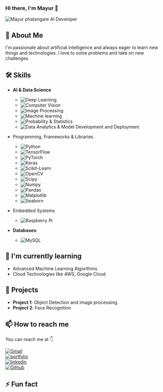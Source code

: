 ### Hi there, I'm Mayur 👋

<img src="assets/mayur phatanagre.gif" alt="Mayur phatangare AI Developer "></a>

## 🚀 About Me

I'm passionate about artificial intelligence and always eager to learn new things and technologies. I love to solve problems and take on new challenges.

## 🛠️ Skills

- **AI & Data Science**
  - ![Deep Learning](https://img.shields.io/badge/Deep_Learning-003DFF?&logoColor=white)
  - ![Computer Vision](https://img.shields.io/badge/Computer_Vision-00A8E1?&logoColor=white)
  - ![Image Processing](https://img.shields.io/badge/Image_Processing-5B0BB5?&Color=white) 
  - ![Machine learning](https://img.shields.io/badge/Machine_learning-2962FF?&logoColor=white)
  - ![Probability & Statistics](https://img.shields.io/badge/Probability_&_Statistics-FF0000?&logoColor=white)
  - ![Data Analytics & Model Development and Deployment](https://img.shields.io/badge/Data_Analytics_&_Model_Development_and_Deployment-B366F6?&logoColor=white)

- Programming, Frameworks & Libraries
  - ![Python](https://img.shields.io/badge/Python-blue?&logo=Python&logoColor=white)
  - ![TensorFlow](https://img.shields.io/badge/TensorFlow-orange?&logo=TensorFlow&logoColor=white)
  - ![PyTorch](https://img.shields.io/badge/PyTorch-ee4c2c?&logo=PyTorch&logoColor=white)
  - ![Keras](https://img.shields.io/badge/Keras-E6241A?&logo=Keras&logoColor=white)
  - ![Scikit-Learn](https://img.shields.io/badge/Scikit_Learn-F7931E?&logo=Scikit-Learn&logoColor=white)
  - ![OpenCV](https://img.shields.io/badge/OpenCV-2322F0?&logo=OpenCV&logoColor=white)
  - ![Scipy](https://img.shields.io/badge/Scipy-8CAAE6?&logo=Scipy&logoColor=white)
  - ![Numpy](https://img.shields.io/badge/Numpy-013243?&logo=Numpy&logoColor=white)
  - ![Pandas](https://img.shields.io/badge/Pandas-150458?&logo=Pandas&logoColor=white)
  - ![Matplotlib](https://img.shields.io/badge/Matplotlib-004088?)
  - ![Seaborn](https://img.shields.io/badge/Seaborn-31A8FF?)

- Embedded Systems
  - ![Raspberry Pi](https://img.shields.io/badge/Raspberry_Pi-A22846?&logo=raspberrypi&logoColor=white)

- **Databases**:

  - ![MySQL](https://img.shields.io/badge/MySQL-58F?&logo=MySQL&logoColor=white)

## 🌱 I'm currently learning

- Advanced Machine Learning Algorithms
- Cloud Technologies like AWS, Google Cloud

## 💼 Projects

- **Project 1**: Object Detection and image processing.
- **Project 2**: Face Recognition

## 📫 How to reach me

You can reach me at 👇

[![Gmail](https://img.shields.io/badge/Gmail-EA4335?style=for-the-badge&logo=Gmail&logoColor=white)](mnphatangare8gmail.com)  
[![portfolio](https://img.shields.io/badge/my_portfolio-5C1F87?style=for-the-badge&logo=ko-fi&logoColor=white)](https://001mayur.github.io/)  
[![linkedin](https://img.shields.io/badge/linkedin-0A66C2?style=for-the-badge&logo=linkedin&logoColor=white)](https://www.linkedin.com/in/mayur-phatangare-ba874821b/)  
[![Github](https://img.shields.io/badge/github-000?style=for-the-badge&logo=github&logoColor=white)](https://github.com/001Mayur)  



## ⚡ Fun fact


